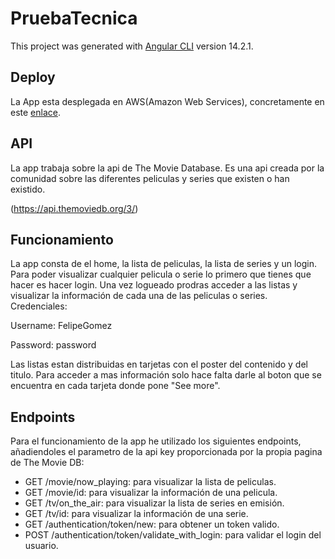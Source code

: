 # PruebaTecnica

This project was generated with [Angular CLI](https://github.com/angular/angular-cli) version 14.2.1.

## Deploy 

La App esta desplegada en AWS(Amazon Web Services), concretamente en este [enlace](https://master.d2mpepwejwzgz3.amplifyapp.com/).

## API

La app trabaja sobre la api de The Movie Database. Es una api creada por la comunidad sobre las diferentes peliculas y series que existen o han existido.

(https://api.themoviedb.org/3/)

## Funcionamiento

La app consta de el home, la lista de peliculas, la lista de series y un login. Para poder visualizar cualquier pelicula o serie lo primero que tienes que hacer es hacer login. Una vez logueado prodras acceder a las listas y visualizar la información de cada una de las peliculas o series. Credenciales:

Username: FelipeGomez

Password: password

Las listas estan distribuidas en tarjetas con el poster del contenido y del titulo. Para acceder a mas información solo hace falta darle al boton que se encuentra en cada tarjeta donde pone "See more".

## Endpoints

Para el funcionamiento de la app he utilizado los siguientes endpoints, añadiendoles el parametro de la api key proporcionada por la propia pagina de The Movie DB:

- GET /movie/now_playing: para visualizar la lista de peliculas.
- GET /movie/id: para visualizar la información de una pelicula.
- GET /tv/on_the_air: para visualizar la lista de series en emisión.
- GET /tv/id: para visualizar la información de una serie.
- GET /authentication/token/new: para obtener un token valido.
- POST /authentication/token/validate_with_login: para validar el login del usuario.
